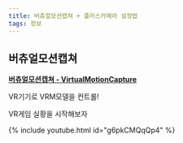 ```yaml
---
title: 버츄얼모션캡쳐 + 플러스카메라 설정법
tags: 정보
---
```


## 버츄얼모션캡쳐

**[버츄얼모션캡쳐 - VirtualMotionCapture](https://sh-akira.github.io/VirtualMotionCapture-ko/manual/)**

VR기기로 VRM모델을 컨트롤!

VR게임 실황을 시작해보자

{% include youtube.html id="g6pkCMQqQp4" %}
